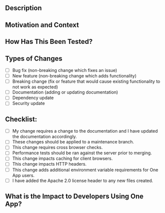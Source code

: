 <!--- Provide a general summary of your changes in the Title above -->

## Description
<!--- Describe your changes in detail -->

## Motivation and Context
<!--- Why is this change required? What problem does it solve? -->
<!--- If it fixes an open issue, please link to the issue here. -->

## How Has This Been Tested?
<!--- Please describe in detail how you tested your changes. -->
<!--- Include details of your testing environment, tests ran to see how -->
<!--- your change affects other areas of the code, etc. -->

## Types of Changes
<!--- What types of changes does your code introduce? Put an `x` in all the boxes that apply: -->
- [ ] Bug fix (non-breaking change which fixes an issue)
- [ ] New feature (non-breaking change which adds functionality)
- [ ] Breaking change (fix or feature that would cause existing functionality to not work as expected)
- [ ] Documentation (adding or updating documentation)
- [ ] Dependency update
- [ ] Security update

## Checklist:
<!--- Go over all the following points, and put an `x` in all the boxes that apply. -->
<!--- If you're unsure about any of these, don't hesitate to ask. We're here to help! -->
- [ ] My change requires a change to the documentation and I have updated the documentation accordingly.
- [ ] These changes should be applied to a maintenance branch.
- [ ] This change requires cross browser checks.
- [ ] Performance tests should be ran against the server prior to merging.
- [ ] This change impacts caching for client browsers.
- [ ] This change impacts HTTP headers.
- [ ] This change adds additional environment variable requirements for One App users.
- [ ] I have added the Apache 2.0 license header to any new files created.

## What is the Impact to Developers Using One App?
<!--- Please describe how your changes impacts developers using One App. -->
